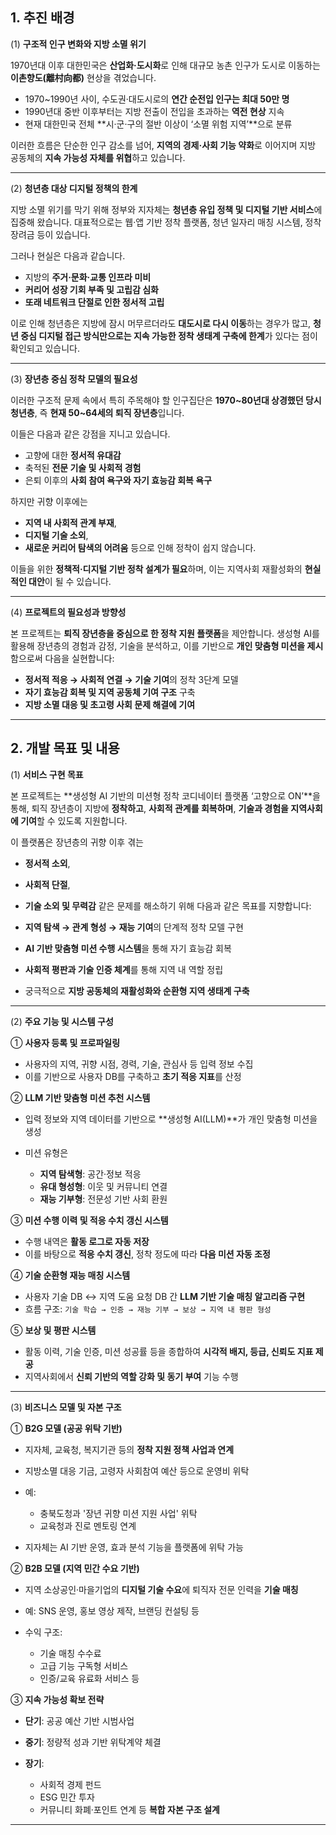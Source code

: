 ## 1. 추진 배경

(1) **구조적 인구 변화와 지방 소멸 위기**

1970년대 이후 대한민국은 **산업화·도시화**로 인해 대규모 농촌 인구가 도시로 이동하는
**이촌향도(離村向都)** 현상을 겪었습니다.

* 1970\~1990년 사이, 수도권·대도시로의 **연간 순전입 인구는 최대 50만 명**
* 1990년대 중반 이후부터는 지방 전출이 전입을 초과하는 **역전 현상** 지속
* 현재 대한민국 전체 **시·군·구의 절반 이상이 ‘소멸 위험 지역’**으로 분류

이러한 흐름은 단순한 인구 감소를 넘어, **지역의 경제·사회 기능 약화**로 이어지며
지방 공동체의 **지속 가능성 자체를 위협**하고 있습니다.

---

(2) **청년층 대상 디지털 정책의 한계**

지방 소멸 위기를 막기 위해 정부와 지자체는 **청년층 유입 정책 및 디지털 기반 서비스**에 집중해 왔습니다.
대표적으로는 웹·앱 기반 정착 플랫폼, 청년 일자리 매칭 시스템, 정착 장려금 등이 있습니다.

그러나 현실은 다음과 같습니다.

* 지방의 **주거·문화·교통 인프라 미비**
* **커리어 성장 기회 부족 및 고립감 심화**
* **또래 네트워크 단절로 인한 정서적 고립**

이로 인해 청년층은 지방에 잠시 머무르더라도 **대도시로 다시 이동**하는 경우가 많고,
**청년 중심 디지털 접근 방식만으로는 지속 가능한 정착 생태계 구축에 한계**가 있다는 점이 확인되고 있습니다.

---

(3) **장년층 중심 정착 모델의 필요성**

이러한 구조적 문제 속에서 특히 주목해야 할 인구집단은
**1970\~80년대 상경했던 당시 청년층**, 즉 **현재 50\~64세의 퇴직 장년층**입니다.

이들은 다음과 같은 강점을 지니고 있습니다.

* 고향에 대한 **정서적 유대감**
* 축적된 **전문 기술 및 사회적 경험**
* 은퇴 이후의 **사회 참여 욕구와 자기 효능감 회복 욕구**

하지만 귀향 이후에는

* **지역 내 사회적 관계 부재**,
* **디지털 기술 소외**,
* **새로운 커리어 탐색의 어려움** 등으로 인해 정착이 쉽지 않습니다.

이들을 위한 **정책적·디지털 기반 정착 설계가 필요**하며,
이는 지역사회 재활성화의 **현실적인 대안**이 될 수 있습니다.

---

(4) **프로젝트의 필요성과 방향성**

본 프로젝트는 **퇴직 장년층을 중심으로 한 정착 지원 플랫폼**을 제안합니다.
생성형 AI를 활용해 장년층의 경험과 감정, 기술을 분석하고,
이를 기반으로 **개인 맞춤형 미션을 제시**함으로써 다음을 실현합니다:

* **정서적 적응 → 사회적 연결 → 기술 기여**의 정착 3단계 모델
* **자기 효능감 회복 및 지역 공동체 기여 구조** 구축
* **지방 소멸 대응 및 초고령 사회 문제 해결에 기여**

---

## 2. 개발 목표 및 내용

(1) **서비스 구현 목표**

본 프로젝트는 **생성형 AI 기반의 미션형 정착 코디네이터 플랫폼 ‘고향으로 ON’**을 통해,
퇴직 장년층이 지방에 **정착하고**, **사회적 관계를 회복하며**, **기술과 경험을 지역사회에 기여**할 수 있도록 지원합니다.

이 플랫폼은 장년층의 귀향 이후 겪는

* **정서적 소외**,

* **사회적 단절**,

* **기술 소외 및 무력감**
  같은 문제를 해소하기 위해 다음과 같은 목표를 지향합니다:

* **지역 탐색 → 관계 형성 → 재능 기여**의 단계적 정착 모델 구현

* **AI 기반 맞춤형 미션 수행 시스템**을 통해 자기 효능감 회복

* **사회적 평판과 기술 인증 체계**를 통해 지역 내 역할 정립

* 궁극적으로 **지방 공동체의 재활성화와 순환형 지역 생태계 구축**

---

(2) **주요 기능 및 시스템 구성**

① **사용자 등록 및 프로파일링**

* 사용자의 지역, 귀향 시점, 경력, 기술, 관심사 등 입력 정보 수집
* 이를 기반으로 사용자 DB를 구축하고 **초기 적응 지표**를 산정

② **LLM 기반 맞춤형 미션 추천 시스템**

* 입력 정보와 지역 데이터를 기반으로
  **생성형 AI(LLM)**가 개인 맞춤형 미션을 생성
* 미션 유형은

  * **지역 탐색형**: 공간·정보 적응
  * **유대 형성형**: 이웃 및 커뮤니티 연결
  * **재능 기부형**: 전문성 기반 사회 환원

③ **미션 수행 이력 및 적응 수치 갱신 시스템**

* 수행 내역은 **활동 로그로 자동 저장**
* 이를 바탕으로 **적응 수치 갱신**,
  정착 정도에 따라 **다음 미션 자동 조정**

④ **기술 순환형 재능 매칭 시스템**

* 사용자 기술 DB ↔ 지역 도움 요청 DB 간
  **LLM 기반 기술 매칭 알고리즘 구현**
* 흐름 구조:
  `기술 학습 → 인증 → 재능 기부 → 보상 → 지역 내 평판 형성`

⑤ **보상 및 평판 시스템**

* 활동 이력, 기술 인증, 미션 성공률 등을 종합하여
  **시각적 배지, 등급, 신뢰도 지표 제공**
* 지역사회에서 **신뢰 기반의 역할 강화 및 동기 부여** 기능 수행

---

(3) **비즈니스 모델 및 자본 구조**

① **B2G 모델 (공공 위탁 기반)**

* 지자체, 교육청, 복지기관 등의 **정착 지원 정책 사업과 연계**
* 지방소멸 대응 기금, 고령자 사회참여 예산 등으로 운영비 위탁
* 예:

  * 충북도청과 '장년 귀향 미션 지원 사업' 위탁
  * 교육청과 진로 멘토링 연계
* 지자체는 AI 기반 운영, 효과 분석 기능을 플랫폼에 위탁 가능

② **B2B 모델 (지역 민간 수요 기반)**

* 지역 소상공인·마을기업의 **디지털 기술 수요**에
  퇴직자 전문 인력을 **기술 매칭**
* 예: SNS 운영, 홍보 영상 제작, 브랜딩 컨설팅 등
* 수익 구조:

  * 기술 매칭 수수료
  * 고급 기능 구독형 서비스
  * 인증/교육 유료화 서비스 등

③ **지속 가능성 확보 전략**

* **단기**: 공공 예산 기반 시범사업
* **중기**: 정량적 성과 기반 위탁계약 체결
* **장기**:

  * 사회적 경제 펀드
  * ESG 민간 투자
  * 커뮤니티 화폐·포인트 연계 등
    **복합 자본 구조 설계**

---
